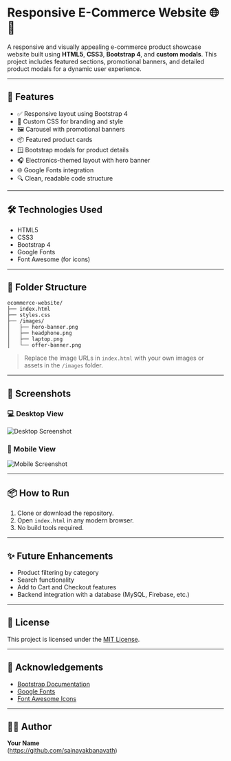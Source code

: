 
# Responsive E-Commerce Website 🌐🛒

A responsive and visually appealing e-commerce product showcase website built using **HTML5**, **CSS3**, **Bootstrap 4**, and **custom modals**. This project includes featured sections, promotional banners, and detailed product modals for a dynamic user experience.

---

## 🚀 Features

- ✅ Responsive layout using Bootstrap 4
- 🎨 Custom CSS for branding and style
- 🖼️ Carousel with promotional banners
- 📦 Featured product cards
- 🪟 Bootstrap modals for product details
- 🎧 Electronics-themed layout with hero banner
- 🌐 Google Fonts integration
- 🔍 Clean, readable code structure

---

## 🛠️ Technologies Used

- HTML5
- CSS3
- Bootstrap 4
- Google Fonts
- Font Awesome (for icons)

---

## 📁 Folder Structure

```
ecommerce-website/
├── index.html
├── styles.css
├── /images/
│   ├── hero-banner.png
│   ├── headphone.png
│   ├── laptop.png
│   └── offer-banner.png
```

> Replace the image URLs in `index.html` with your own images or assets in the `/images` folder.

---

## 📸 Screenshots

### 💻 Desktop View
![Desktop Screenshot](https://via.placeholder.com/1000x400?text=Desktop+View)

### 📱 Mobile View
![Mobile Screenshot](https://via.placeholder.com/400x800?text=Mobile+View)

---

## 📦 How to Run

1. Clone or download the repository.
2. Open `index.html` in any modern browser.
3. No build tools required.

---

## ✨ Future Enhancements

- Product filtering by category
- Search functionality
- Add to Cart and Checkout features
- Backend integration with a database (MySQL, Firebase, etc.)

---

## 📄 License

This project is licensed under the [MIT License](LICENSE).

---

## 🙌 Acknowledgements

- [Bootstrap Documentation](https://getbootstrap.com/)
- [Google Fonts](https://fonts.google.com/)
- [Font Awesome Icons](https://fontawesome.com/)

---

## 👨‍💻 Author

**Your Name**  
(https://github.com/sainayakbanavath)  

